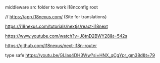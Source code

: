 middleware src folder to work
i18nconfig root 


// https://app.i18nexus.com/ (Site for translations)

https://i18nexus.com/tutorials/nextjs/react-i18next

https://www.youtube.com/watch?v=J8tnD2BWY28&t=542s


https://github.com/i18nexus/next-i18n-router


type safe
https://youtu.be/GLIas4DH3Ww?si=HNX_qCgYpr_gm38d&t=79

